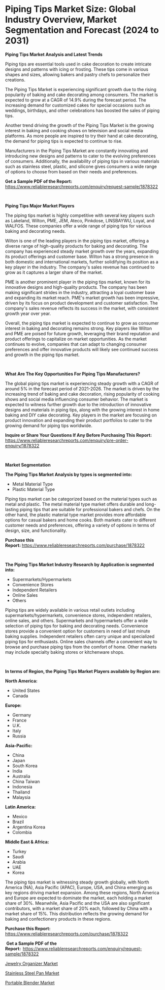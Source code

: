 <p><h1>Piping Tips Market Size: Global Industry Overview, Market Segmentation and Forecast (2024 to 2031)</h1></p><p><strong>Piping Tips Market Analysis and Latest Trends</strong></p>
<p><p>Piping tips are essential tools used in cake decoration to create intricate designs and patterns with icing or frosting. These tips come in various shapes and sizes, allowing bakers and pastry chefs to personalize their creations.</p><p>The Piping Tips Market is experiencing significant growth due to the rising popularity of baking and cake decorating among consumers. The market is expected to grow at a CAGR of 14.9% during the forecast period. The increasing demand for customized cakes for special occasions such as weddings, birthdays, and other celebrations has boosted the sales of piping tips.</p><p>Another trend driving the growth of the Piping Tips Market is the growing interest in baking and cooking shows on television and social media platforms. As more people are inspired to try their hand at cake decorating, the demand for piping tips is expected to continue to rise.</p><p>Manufacturers in the Piping Tips Market are constantly innovating and introducing new designs and patterns to cater to the evolving preferences of consumers. Additionally, the availability of piping tips in various materials such as stainless steel, plastic, and silicone gives consumers a wide range of options to choose from based on their needs and preferences.</p></p>
<p><strong>Get a Sample PDF of the Report:&nbsp;</strong> <a href="https://www.reliableresearchreports.com/enquiry/request-sample/1878322">https://www.reliableresearchreports.com/enquiry/request-sample/1878322</a></p>
<p>&nbsp;</p>
<p><strong>Piping Tips Major Market Players</strong></p>
<p><p>The piping tips market is highly competitive with several key players such as Lakeland, Wilton, PME, JEM, Ateco, Pinkdose, LINSBAYWU, Loyal, and WALFOS. These companies offer a wide range of piping tips for various baking and decorating needs.</p><p>Wilton is one of the leading players in the piping tips market, offering a diverse range of high-quality products for baking and decorating. The company has experienced steady market growth over the years, expanding its product offerings and customer base. Wilton has a strong presence in both domestic and international markets, further solidifying its position as a key player in the industry. The company's sales revenue has continued to grow as it captures a larger share of the market.</p><p>PME is another prominent player in the piping tips market, known for its innovative designs and high-quality products. The company has been making significant strides in the industry, attracting a loyal customer base and expanding its market reach. PME's market growth has been impressive, driven by its focus on product development and customer satisfaction. The company's sales revenue reflects its success in the market, with consistent growth year over year.</p><p>Overall, the piping tips market is expected to continue to grow as consumer interest in baking and decorating remains strong. Key players like Wilton and PME are poised for future growth, leveraging their brand reputation and product offerings to capitalize on market opportunities. As the market continues to evolve, companies that can adapt to changing consumer preferences and offer innovative products will likely see continued success and growth in the piping tips market.</p></p>
<p>&nbsp;</p>
<p><strong>What Are The Key Opportunities For Piping Tips Manufacturers?</strong></p>
<p><p>The global piping tips market is experiencing steady growth with a CAGR of around 5% in the forecast period of 2021-2026. The market is driven by the increasing trend of baking and cake decoration, rising popularity of cooking shows and social media influencing consumer behavior. The market is expected to witness further growth due to the introduction of innovative designs and materials in piping tips, along with the growing interest in home baking and DIY cake decorating. Key players in the market are focusing on product innovation and expanding their product portfolios to cater to the growing demand for piping tips worldwide.</p></p>
<p><strong>Inquire or Share Your Questions If Any Before Purchasing This Report:</strong> <a href="https://www.reliableresearchreports.com/enquiry/pre-order-enquiry/1878322">https://www.reliableresearchreports.com/enquiry/pre-order-enquiry/1878322</a></p>
<p>&nbsp;</p>
<p><strong>Market Segmentation</strong></p>
<p><strong>The Piping Tips Market Analysis by types is segmented into:</strong></p>
<p><ul><li>Metal Material Type</li><li>Plastic Material Type</li></ul></p>
<p><p>Piping tips market can be categorized based on the material types such as metal and plastic. The metal material type market offers durable and long-lasting piping tips that are suitable for professional bakers and chefs. On the other hand, the plastic material type market provides more affordable options for casual bakers and home cooks. Both markets cater to different customer needs and preferences, offering a variety of options in terms of design, size, and functionality.</p></p>
<p><strong>Purchase this Report:&nbsp;</strong><a href="https://www.reliableresearchreports.com/purchase/1878322">https://www.reliableresearchreports.com/purchase/1878322</a></p>
<p>&nbsp;</p>
<p><strong>The Piping Tips Market Industry Research by Application is segmented into:</strong></p>
<p><ul><li>Supermarkets/Hypermarkets</li><li>Convenience Stores</li><li>Independent Retailers</li><li>Online Sales</li><li>Others</li></ul></p>
<p><p>Piping tips are widely available in various retail outlets including supermarkets/hypermarkets, convenience stores, independent retailers, online sales, and others. Supermarkets and hypermarkets offer a wide selection of piping tips for baking and decorating needs. Convenience stores provide a convenient option for customers in need of last minute baking supplies. Independent retailers often carry unique and specialized piping tips for enthusiasts. Online sales channels offer a convenient way to browse and purchase piping tips from the comfort of home. Other markets may include specialty baking stores or kitchenware shops.</p></p>
<p>&nbsp;</p>
<p><strong>In terms of Region, the Piping Tips Market Players available by Region are:</strong></p>
<p>
    <p> <strong> North America: </strong>
        <ul>
            <li>United States</li>
            <li>Canada</li>
        </ul>
        </p> 
    <p> <strong> Europe: </strong>
        <ul>
            <li>Germany</li>
            <li>France</li>
            <li>U.K.</li>
            <li>Italy</li>
            <li>Russia</li>
        </ul>
        </p> 
    <p> <strong> Asia-Pacific: </strong>
        <ul>
            <li>China</li>
            <li>Japan</li>
            <li>South Korea</li>
            <li>India</li>
            <li>Australia</li>
            <li>China Taiwan</li>
            <li>Indonesia</li>
            <li>Thailand</li>
            <li>Malaysia</li>
        </ul>
        </p> 
    <p> <strong> Latin America: </strong>
        <ul>
            <li>Mexico</li>
            <li>Brazil</li>
            <li>Argentina Korea</li>
            <li>Colombia</li>
        </ul>
        </p> 
    <p> <strong> Middle East & Africa: </strong>
        <ul>
            <li>Turkey</li>
            <li>Saudi</li>
            <li>Arabia</li>
            <li>UAE</li>
            <li>Korea</li>
        </ul>
    </p>
    </p>
<p><p>The piping tips market is witnessing steady growth globally, with North America (NA), Asia Pacific (APAC), Europe, USA, and China emerging as key regions driving market expansion. Among these regions, North America and Europe are expected to dominate the market, each holding a market share of 30%. Meanwhile, Asia Pacific and the USA are also significant contributors, with a market share of 20% each, followed by China with a market share of 15%. This distribution reflects the growing demand for baking and confectionery products in these regions.</p></p>
<p><strong>Purchase this Report: </strong><a href="https://www.reliableresearchreports.com/purchase/1878322">https://www.reliableresearchreports.com/purchase/1878322</a></p>
<p>&nbsp;<strong>Get a Sample PDF of the Report:&nbsp;&nbsp;</strong><a href="https://www.reliableresearchreports.com/enquiry/request-sample/1878322">https://www.reliableresearchreports.com/enquiry/request-sample/1878322</a></p>
<p><strong></strong></p>
<p><p><a href="https://github.com/changoleonlaverguenzanoexiste/Market-Research-Report-List-2/blob/main/jewelry-organizer-market.md">Jewelry Organizer Market</a></p><p><a href="https://github.com/danielneavesallisons03mba/Market-Research-Report-List-1/blob/main/stainless-steel-pan-market.md">Stainless Steel Pan Market</a></p><p><a href="https://github.com/dimitrishawkinswaynenp91rgz/Market-Research-Report-List-1/blob/main/portable-blender-market.md">Portable Blender Market</a></p></p>